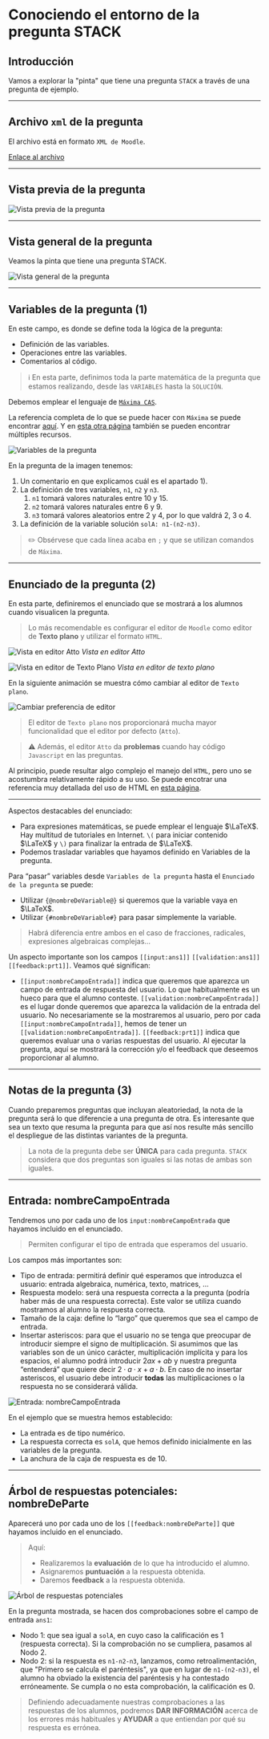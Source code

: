 

# Conociendo el entorno de la pregunta STACK

## Introducción

Vamos a explorar la "pinta" que tiene una pregunta `STACK` a través de una pregunta de ejemplo.

***

## Archivo `xml` de la pregunta

El archivo está en formato `XML de Moodle`.

[Enlace al archivo](images/OperacionesCombinadasNaturales.xml)

***

## Vista previa de la pregunta

![Vista previa de la pregunta](images/VistaPrevia.png)

***

## Vista general de la pregunta

Veamos la pinta que tiene una pregunta STACK.

![Vista general de la pregunta](images/AparienciaPregunta1.png)

***

## Variables de la pregunta (1)

En este campo, es donde se define toda la lógica de la pregunta:

+ Definición de las variables.
+ Operaciones entre las variables.
+ Comentarios al código.

> ℹ️ En esta parte, definimos toda la parte matemática de la pregunta que estamos realizando, desde las `VARIABLES` hasta la `SOLUCIÓN`.

Debemos emplear el lenguaje de [`Máxima CAS`](https://maxima.sourceforge.io/es/index.html).

La referencia completa de lo que se puede hacer con `Máxima` se puede encontrar [aquí](https://maxima.sourceforge.io/docs/manual/es/maxima_toc.html#SEC_Contents). Y en [esta otra página](https://maxima.sourceforge.io/es/documentation.html) también se pueden encontrar múltiples recursos.

![Variables de la pregunta](images/Variables.png)

En la pregunta de la imagen tenemos:
1. Un comentario en que explicamos cuál es el apartado 1).
2. La definición de tres variables, `n1`, `n2` y `n3`.
   1. `n1` tomará valores naturales entre 10 y 15.
   2. `n2` tomará valores naturales entre 6 y 9.
   3. `n3` tomará valores aleatorios entre 2 y 4, por lo que valdrá 2, 3 o 4.
3. La definición de la variable solución `solA: n1-(n2-n3)`.

> ✏️ Obsérvese que cada línea acaba en `;` y que se utilizan comandos de `Máxima`.


***********************

## Enunciado de la pregunta (2)

En esta parte, definiremos el enunciado que se mostrará a los alumnos cuando visualicen la pregunta.

> Lo más recomendable es configurar el editor de `Moodle` como editor de **Texto plano** y utilizar el formato `HTML`.

![Vista en editor Atto](images/EditorAtto.png)
*Vista en editor Atto*

![Vista en editor de Texto Plano](images/EditorTextoPlano.png)
*Vista en editor de texto plano*

En la siguiente animación se muestra cómo cambiar al editor de `Texto plano`.

![Cambiar preferencia de editor](images/deAttoAPlano.gif)

> El editor de `Texto plano` nos proporcionará mucha mayor funcionalidad que el editor por defecto (`Atto`). 

> ⚠️ Además, el editor `Atto` da **problemas** cuando hay código `Javascript` en las preguntas.

Al principio, puede resultar algo complejo el manejo del `HTML`, pero uno se acostumbra relativamente rápido a su uso. Se puede encotrar una referencia muy detallada del uso de HTML en [esta página](https://www.w3schools.com/html/).

*******

Aspectos destacables del enunciado:

+ Para expresiones matemáticas, se puede emplear el lenguaje $\LaTeX$. Hay multitud de tutoriales en Internet. `\(` para iniciar contenido $\LaTeX$ y `\)` para finalizar la entrada de $\LaTeX$.
+ Podemos trasladar variables que hayamos definido en Variables de la pregunta.

Para “pasar” variables desde `Variables de la pregunta` hasta el `Enunciado de la pregunta` se puede:
+ Utilizar `{@nombreDeVariable@}` si queremos que la variable vaya en $\LaTeX$.
+ Utilizar `{#nombreDeVariable#}` para pasar simplemente la variable.

> Habrá diferencia entre ambos en el caso de fracciones, radicales, expresiones algebraicas complejas…

Un aspecto importante son los campos `[[input:ans1]]` `[[validation:ans1]]` `[[feedback:prt1]]`. Veamos qué significan:
+ `[[input:nombreCampoEntrada]]` indica que queremos que aparezca un campo de entrada de respuesta del usuario. Lo que habitualmente es un hueco para que el alumno conteste.
`[[validation:nombreCampoEntrada]]` es el lugar donde queremos que aparezca la validación de la entrada del usuario. No necesariamente se la mostraremos al usuario, pero por cada `[[input:nombreCampoEntrada]]`, hemos de tener un `[[validation:nombreCampoEntrada]]`.
`[[feedback:prt1]]` indica que queremos evaluar una o varias respuestas del usuario. Al ejecutar la pregunta, aquí se mostrará la corrección y/o el feedback que deseemos proporcionar al alumno.

***

## Notas de la pregunta (3)

Cuando preparemos preguntas que incluyan aleatoriedad, la nota de la pregunta será lo que diferencie a una pregunta de otra. Es interesante que sea un texto que resuma la pregunta para que así nos resulte más sencillo el despliegue de las distintas variantes de la pregunta.

> La nota de la pregunta debe ser **ÚNICA** para cada pregunta. `STACK` considera que dos preguntas son iguales si las notas de ambas son iguales.

***

## Entrada: nombreCampoEntrada

Tendremos uno por cada uno de los `input:nombreCampoEntrada` que hayamos incluido en el enunciado.

> Permiten configurar el tipo de entrada que esperamos del usuario.

Los campos más importantes son:

+ Tipo de entrada: permitirá definir qué esperamos que introduzca el usuario: entrada algebraica, numérica, texto, matrices, …
+ Respuesta modelo: será una respuesta correcta a la pregunta (podría haber más de una respuesta correcta). Este valor se utiliza cuando mostramos al alumno la respuesta correcta.
+ Tamaño de la caja: define lo “largo” que queremos que sea el campo de entrada.
+ Insertar asteriscos: para que el usuario no se tenga que preocupar de introducir siempre el signo de multiplicación. Si asumimos que las variables son de un único carácter, multiplicación implícita y para los espacios, el alumno podrá introducir $2ax+ab$ y nuestra pregunta “entenderá” que quiere decir $2 \cdot a \cdot x+a \cdot b$. En caso de no insertar asteriscos, el usuario debe introducir **todas** las multiplicaciones o la respuesta no se considerará válida.

![Entrada: nombreCampoEntrada](images/EntradaNombreCampoEntrada.png)

En el ejemplo que se muestra hemos establecido:
+ La entrada es de tipo numérico.
+ La respuesta correcta es `solA`, que hemos definido inicialmente en las variables de la pregunta.
+ La anchura de la caja de respuesta es de 10.

***

## Árbol de respuestas potenciales: nombreDeParte

Aparecerá uno por cada uno de los `[[feedback:nombreDeParte]]` que hayamos incluido en el enunciado.

> Aquí:
>+ Realizaremos la **evaluación** de lo que ha introducido el alumno.
>+ Asignaremos **puntuación** a la respuesta obtenida.
>+ Daremos **feedback** a la respuesta obtenida.   

![Árbol de respuestas potenciales](images/ArbolRespuestasPotenciales.png)

En la pregunta mostrada, se hacen dos comprobaciones sobre el campo de entrada `ans1`:
+ Nodo 1: que sea igual a `solA`, en cuyo caso la calificación es 1 (respuesta correcta). Si la comprobación no se cumpliera, pasamos al Nodo 2.
+ Nodo 2: si la respuesta es `n1-n2-n3`, lanzamos, como retroalimentación, que "Primero se calcula el paréntesis", ya que en lugar de `n1-(n2-n3)`, el alumno ha obviado la existencia del paréntesis y ha contestado erróneamente. Se cumpla o no esta comprobación, la calificación es 0.

> Definiendo adecuadamente nuestras comprobaciones a las respuestas de los alumnos, podremos **DAR INFORMACIÓN** acerca de los errores más habituales y **AYUDAR** a que entiendan por qué su respuesta es errónea.

